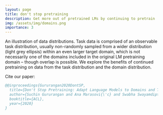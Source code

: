 ```yaml
---
layout: page
title: don't stop pretraining
description: Get more out of pretrained LMs by continuing to pretrain
img: /assets/img/domains.png
importance: 3
---
```


<div class="row">
    <div class="col-sm mt-3 mt-md-0">
        <img class="img-fluid rounded z-depth-1" src="{{ '/assets/img/domains.png' | relative_url }}" alt="" title="domains"/>
    </div>
</div>
<div class="caption">
    An illustration of data distributions. Task data is comprised of an observable task distribution, usually non-randomly sampled from a wider distribution (light grey ellipsis) within an even larger target domain, which is not necessarily one of the domains included in the original LM pretraining domain – though overlap is possible. We explore the benefits of continued pretraining on data from the task distribution and the domain distribution.
</div>


Cite our paper:
```bib
@@inproceedings{Gururangan2020DontSP,
  title={Don't Stop Pretraining: Adapt Language Models to Domains and Tasks},
  author={Suchin Gururangan and Ana Marasovi{\'c} and Swabha Swayamdipta and Kyle Lo and Iz Beltagy and Doug Downey and Noah A. Smith},
  booktitle={ACL},
  year={2020}
}
```
